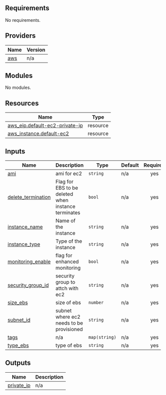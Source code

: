 <!-- BEGIN_TF_DOCS -->
## Requirements

No requirements.

## Providers

| Name | Version |
|------|---------|
| <a name="provider_aws"></a> [aws](#provider\_aws) | n/a |

## Modules

No modules.

## Resources

| Name | Type |
|------|------|
| [aws_eip.default-ec2-private-ip](https://registry.terraform.io/providers/hashicorp/aws/latest/docs/resources/eip) | resource |
| [aws_instance.default-ec2](https://registry.terraform.io/providers/hashicorp/aws/latest/docs/resources/instance) | resource |

## Inputs

| Name | Description | Type | Default | Required |
|------|-------------|------|---------|:--------:|
| <a name="input_ami"></a> [ami](#input\_ami) | ami for ec2 | `string` | n/a | yes |
| <a name="input_delete_termination"></a> [delete\_termination](#input\_delete\_termination) | Flag for EBS to be deleted when instance terminates | `bool` | n/a | yes |
| <a name="input_instance_name"></a> [instance\_name](#input\_instance\_name) | Name of the instance | `string` | n/a | yes |
| <a name="input_instance_type"></a> [instance\_type](#input\_instance\_type) | Type of the instance | `string` | n/a | yes |
| <a name="input_monitoring_enable"></a> [monitoring\_enable](#input\_monitoring\_enable) | flag for enhanced monitoring | `bool` | n/a | yes |
| <a name="input_security_group_id"></a> [security\_group\_id](#input\_security\_group\_id) | security group to attch with ec2 | `string` | n/a | yes |
| <a name="input_size_ebs"></a> [size\_ebs](#input\_size\_ebs) | size of ebs | `number` | n/a | yes |
| <a name="input_subnet_id"></a> [subnet\_id](#input\_subnet\_id) | subnet where ec2 needs to be provisioned | `string` | n/a | yes |
| <a name="input_tags"></a> [tags](#input\_tags) | n/a | `map(string)` | n/a | yes |
| <a name="input_type_ebs"></a> [type\_ebs](#input\_type\_ebs) | type of ebs | `string` | n/a | yes |

## Outputs

| Name | Description |
|------|-------------|
| <a name="output_private_ip"></a> [private\_ip](#output\_private\_ip) | n/a |
<!-- END_TF_DOCS -->
